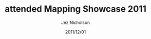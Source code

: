 ---
title: attended Mapping Showcase 2011
date: 2011/12/01
tags: [events, geo]
author: Jez Nicholson
---